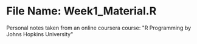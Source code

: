 # File Name: Week1_Material.R
  Personal notes taken from an online coursera course: "R Programming by Johns Hopkins University"
